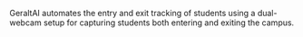 G e r a l t A I 
 
automates the entry and exit tracking of students using a dual-webcam setup for capturing students both entering
and exiting the campus.

